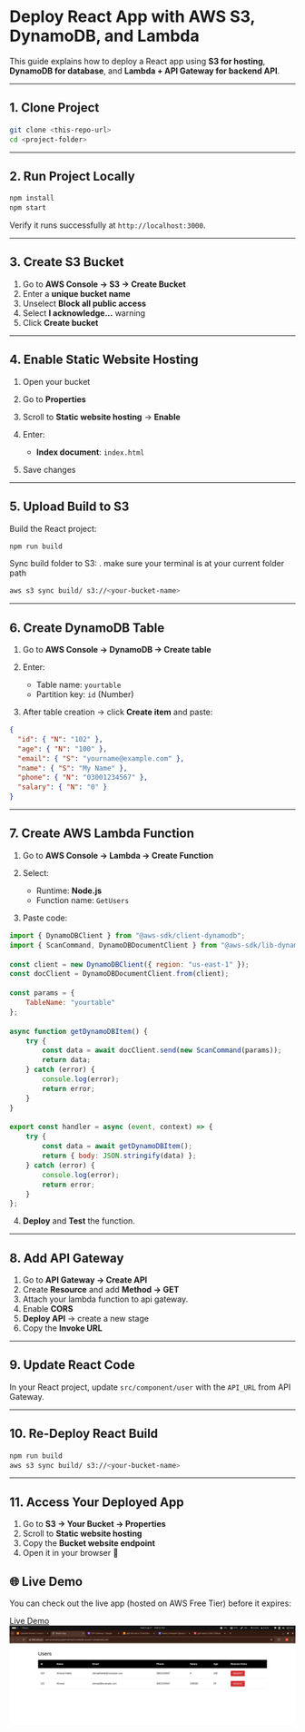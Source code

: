 
# Deploy React App with AWS S3, DynamoDB, and Lambda

This guide explains how to deploy a React app using **S3 for hosting**, **DynamoDB for database**, and **Lambda + API Gateway for backend API**.

---

## 1. Clone Project
```bash
git clone <this-repo-url>
cd <project-folder>
````

---

## 2. Run Project Locally

```bash
npm install
npm start
```

Verify it runs successfully at `http://localhost:3000`.

---

## 3. Create S3 Bucket

1. Go to **AWS Console → S3 → Create Bucket**
2. Enter a **unique bucket name**
3. Unselect **Block all public access**
4. Select **I acknowledge...** warning
5. Click **Create bucket**

---

## 4. Enable Static Website Hosting

1. Open your bucket
2. Go to **Properties**
3. Scroll to **Static website hosting** → **Enable**
4. Enter:

   * **Index document**: `index.html`
5. Save changes

---

## 5. Upload Build to S3

Build the React project:

```bash
npm run build
```

Sync build folder to S3:
    . make sure your terminal is at your current folder path 

```bash
aws s3 sync build/ s3://<your-bucket-name>
```

---

## 6. Create DynamoDB Table

1. Go to **AWS Console → DynamoDB → Create table**

2. Enter:

   * Table name: `yourtable`
   * Partition key: `id` (Number)

3. After table creation → click **Create item** and paste:

```json
{
  "id": { "N": "102" },
  "age": { "N": "100" },
  "email": { "S": "yourname@example.com" },
  "name": { "S": "My Name" },
  "phone": { "N": "03001234567" },
  "salary": { "N": "0" }
}
```

---

## 7. Create AWS Lambda Function

1. Go to **AWS Console → Lambda → Create Function**

2. Select:

   * Runtime: **Node.js**
   * Function name: `GetUsers`

3. Paste code:

```js
import { DynamoDBClient } from "@aws-sdk/client-dynamodb";
import { ScanCommand, DynamoDBDocumentClient } from "@aws-sdk/lib-dynamodb";

const client = new DynamoDBClient({ region: "us-east-1" });
const docClient = DynamoDBDocumentClient.from(client);

const params = {
    TableName: "yourtable"
};

async function getDynamoDBItem() {
    try {
        const data = await docClient.send(new ScanCommand(params));
        return data;
    } catch (error) {
        console.log(error);
        return error;
    }
}

export const handler = async (event, context) => {
    try {
        const data = await getDynamoDBItem();
        return { body: JSON.stringify(data) };
    } catch (error) {
        console.log(error);
        return error;
    }
};
```

4. **Deploy** and **Test** the function.

---

## 8. Add API Gateway

1. Go to **API Gateway → Create API**
2. Create **Resource** and add **Method → GET**
3. Attach your lambda function to api gateway.  
3. Enable **CORS**
4. **Deploy API** → create a new stage
5. Copy the **Invoke URL**

---

## 9. Update React Code

In your React project, update `src/component/user` with the `API_URL` from API Gateway.

---

## 10. Re-Deploy React Build

```bash
npm run build
aws s3 sync build/ s3://<your-bucket-name>
```

---

## 11. Access Your Deployed App

1. Go to **S3 → Your Bucket → Properties**
2. Scroll to **Static website hosting**
3. Copy the **Bucket website endpoint**
4. Open it in your browser 🎉


## 🌐 Live Demo

You can check out the live app (hosted on AWS Free Tier) before it expires:

[Live Demo](http://user-processing-system-ahmad.s3-website-us-east-1.amazonaws.com/)
![Proof of Hosting](image.png)
